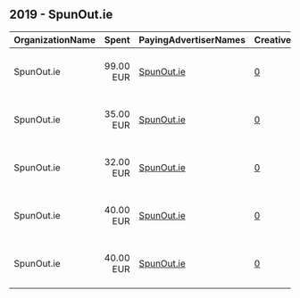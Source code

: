 ## 2019 - SpunOut.ie 
|OrganizationName|Spent|PayingAdvertiserNames|CreativeUrls|Impressions|Genders|AgeBrackets|CountryCodes|BillingAddresses|CandidateBallotInformation|
|:---|---:|:---|:---|---:|:---|:---|:---|:---|:---|
|SpunOut.ie|99.00 EUR|[SpunOut.ie](2019/SpunOut.ie.md)|[0](https://www.snap.com/political-ads/asset/708929e19dfc836d6186126fb3898691be7f93b081b2de1792dc6442f2bd23ce?mediaType=mp4)|102,906||16-25|ireland|"Sean McBride House, 48 Fleet Street,,Dublin 2,D02 T883,IE"||
|SpunOut.ie|35.00 EUR|[SpunOut.ie](2019/SpunOut.ie.md)|[0](https://www.snap.com/political-ads/asset/a19b2f74244afb9213cacde98015189045a0d2800c6dd3b89990acb88861b1f8?mediaType=mp4)|34,086||18-25|ireland|"Sean McBride House, 48 Fleet Street,,Dublin 2,D02 T883,IE"||
|SpunOut.ie|32.00 EUR|[SpunOut.ie](2019/SpunOut.ie.md)|[0](https://www.snap.com/political-ads/asset/4ff48c665214aae8d2c57e6e3f4013489a2c177a78d368800abe08b494c6df6b?mediaType=mp4)|31,078||18-25|ireland|"Sean McBride House, 48 Fleet Street,,Dublin 2,D02 T883,IE"||
|SpunOut.ie|40.00 EUR|[SpunOut.ie](2019/SpunOut.ie.md)|[0](https://www.snap.com/political-ads/asset/be27c9744eb1ba18b6e1fd6b426103728b33c6ed21b4dca6713b60a78fe3997e?mediaType=mp4)|39,236||18-25|ireland|"Sean McBride House, 48 Fleet Street,,Dublin 2,D02 T883,IE"||
|SpunOut.ie|40.00 EUR|[SpunOut.ie](2019/SpunOut.ie.md)|[0](https://www.snap.com/political-ads/asset/1616c36d6ec8ec7e25ce9f33c44d1ce901cd06d886ccf89e4ae76275329df8d7?mediaType=mp4)|44,165||16-25|ireland|"Sean McBride House, 48 Fleet Street,,Dublin 2,D02 T883,IE"||
